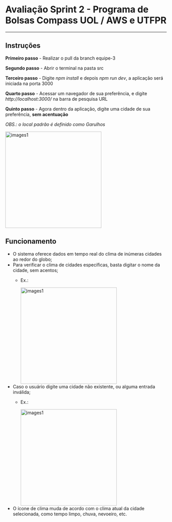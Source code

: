 # Avaliação Sprint 2 - Programa de Bolsas Compass UOL / AWS e UTFPR

***

## Instruções

__Primeiro passo__ - Realizar o pull da branch equipe-3

__Segundo passo__ - Abrir o terminal na pasta src

__Terceiro passo__ - Digite *npm install* e depois *npm run dev*, a aplicação será iniciada na porta 3000

__Quarto passo__ - Acessar um navegador de sua preferência, e digite *http://localhost:3000/* na barra de pesquisa URL

__Quinto passo__ - Agora dentro da aplicação, digite uma cidade de sua preferência, **sem acentuação**

  *OBS.: o local padrão é definido como Garulhos*

<img width="300" alt="images1" src="https://github.com/Compass-pb-aws-2023-UTFPR/sprint-2-pb-aws-utfpr/assets/103132209/7bec4e3c-bbd0-45d1-bfc0-d033bfd939b5">

## Funcionamento

- O sistema oferece dados em tempo real do clima de inúmeras cidades ao redor do globo;
- Para verificar o clima de cidades específicas, basta digitar o nome da cidade, sem acentos;
  - Ex.:
    
      <img width="300" alt="images1" src="https://github.com/Compass-pb-aws-2023-UTFPR/sprint-2-pb-aws-utfpr/assets/103132209/64217e80-7ccb-4f60-8fb8-94dae18ed2c6">
- Caso o usuário digite uma cidade não existente, ou alguma entrada inválida;
  - Ex.:
    
      <img width="300" alt="images1" src="https://github.com/Compass-pb-aws-2023-UTFPR/sprint-2-pb-aws-utfpr/assets/103132209/4d83f5aa-9f97-4d30-9f52-cca58a30b3e1">
- O ícone de clima muda de acordo com o clima atual da cidade selecionada, como tempo limpo, chuva, nevoeiro, etc.

